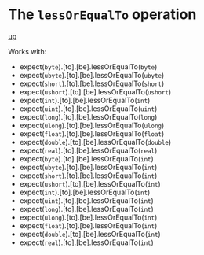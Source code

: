 # The `lessOrEqualTo` operation

[up](../README.md)



Works with:
  - expect(`byte`).[to].[be].lessOrEqualTo(`byte`)
  - expect(`ubyte`).[to].[be].lessOrEqualTo(`ubyte`)
  - expect(`short`).[to].[be].lessOrEqualTo(`short`)
  - expect(`ushort`).[to].[be].lessOrEqualTo(`ushort`)
  - expect(`int`).[to].[be].lessOrEqualTo(`int`)
  - expect(`uint`).[to].[be].lessOrEqualTo(`uint`)
  - expect(`long`).[to].[be].lessOrEqualTo(`long`)
  - expect(`ulong`).[to].[be].lessOrEqualTo(`ulong`)
  - expect(`float`).[to].[be].lessOrEqualTo(`float`)
  - expect(`double`).[to].[be].lessOrEqualTo(`double`)
  - expect(`real`).[to].[be].lessOrEqualTo(`real`)
  - expect(`byte`).[to].[be].lessOrEqualTo(`int`)
  - expect(`ubyte`).[to].[be].lessOrEqualTo(`int`)
  - expect(`short`).[to].[be].lessOrEqualTo(`int`)
  - expect(`ushort`).[to].[be].lessOrEqualTo(`int`)
  - expect(`int`).[to].[be].lessOrEqualTo(`int`)
  - expect(`uint`).[to].[be].lessOrEqualTo(`int`)
  - expect(`long`).[to].[be].lessOrEqualTo(`int`)
  - expect(`ulong`).[to].[be].lessOrEqualTo(`int`)
  - expect(`float`).[to].[be].lessOrEqualTo(`int`)
  - expect(`double`).[to].[be].lessOrEqualTo(`int`)
  - expect(`real`).[to].[be].lessOrEqualTo(`int`)
